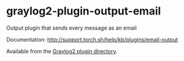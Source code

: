 graylog2-plugin-output-email
============================

Output plugin that sends every message as an email

Documentation: http://support.torch.sh/help/kb/plugins/email-output

Available from the [Graylog2 plugin directory](http://www.graylog2.org/plugins).
